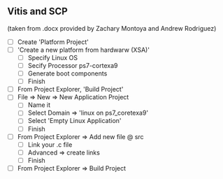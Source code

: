 ## Vitis and SCP
(taken from .docx provided by Zachary Montoya and Andrew Rodriguez)
- [ ] Create 'Platform Project'
- [ ] 'Create a new platform from hardwarw (XSA)'
  - [ ]  Specify Linux OS
  - [ ]  Secify Processor ps7-cortexa9
  - [ ]  Generate boot components
  - [ ]  Finish
 - [ ] From Project Explorer, 'Build Project'
 - [ ] File => New => New Application Project
    - [ ] Name it
    - [ ] Select Domain => 'linux on ps7_coretexa9'
    - [ ] Select 'Empty Linux Application'
    - [ ] Finish
- [ ] From Project Explorer => Add new file @ src
  - [ ]  Link your .c file
  - [ ]  Advanced => create links
  - [ ]  Finish
- [ ] From Project Explorer => Build Project
